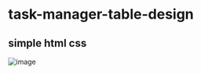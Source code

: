 # task-manager-table-design
## simple html css 
![image](https://user-images.githubusercontent.com/16780966/178156969-8c06bf76-08f5-490a-b984-ca9a45af74e9.png)
